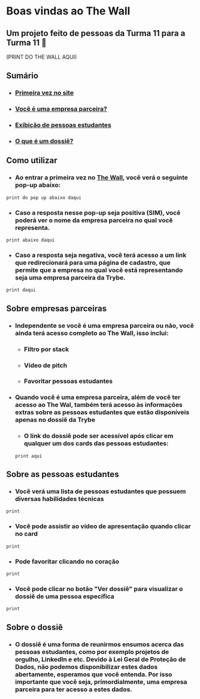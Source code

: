 # Boas vindas ao The Wall

## Um projeto feito de pessoas da Turma 11 para a Turma 11 💚

(PRINT DO THE WALL AQUI)

## Sumário
  - ### [Primeira vez no site](#como-utilizar)
  - ### [Você é uma empresa parceira?](#sobre-empresas-parceiras)
  - ### [Exibição de pessoas estudantes](#sobre-as-pessoas-estudantes)
  - ### [O que é um dossiê?](#sobre-o-dossie)


## Como utilizar
 - ### Ao entrar a primeira vez no [The Wall](http://www.google.com.br/), você verá o seguinte pop-up abaixo:
 ```print do pop up abaixo daqui```

 - ### Caso a resposta nesse pop-up seja positiva (SIM), você poderá ver o nome da empresa parceira no qual você representa.
 ```print abaixo daqui```

 - ### Caso a resposta seja negativa, você terá acesso a um link que redirecionará para uma página de cadastro, que permite que a empresa no qual você está representando seja uma empresa parceira da Trybe.
 ```print daqui```

## Sobre empresas parceiras
  - ### Independente se você é uma empresa parceira ou não, você ainda terá acesso completo ao The Wall, isso inclui:
    - ### Filtro por stack
    - ### Vídeo de pitch
    - ### Favoritar pessoas estudantes

  - ### Quando você é uma empresa parceira, além de você ter acesso ao The Wal, também terá acesso às informações extras sobre as pessoas estudantes que estão disponíveis apenas no dossiê da Trybe
    - ### O link do dossiê pode ser acessível após clicar em qualquer um dos cards das pessoas estudantes:
    ```print aqui```

## Sobre as pessoas estudantes
  - ### Você verá uma lista de pessoas estudantes que possuem diversas habilidades técnicas
  ```print```

  - ### Você pode assistir ao vídeo de apresentação quando clicar no card
  ```print```

  - ### Pode favoritar clicando no coração
  ```print```

  - ### Você pode clicar no botão "Ver dossiê" para visualizar o dossiê de uma pessoa específica
  ```print```

## Sobre o dossiê
  - ### O dossiê é uma forma de reunirmos ensumos acerca das pessoas estudantes, como por exemplo projetos de orgulho, LinkedIn e etc. Devido à Lei Geral de Proteção de Dados, não podemos disponibilizar estes dados abertamente, esperamos que você entenda. Por isso importante que você seja, primordialmente, uma empresa parceira para ter acesso a estes dados.
